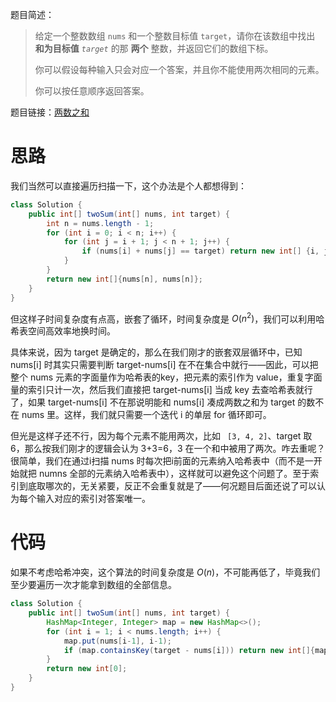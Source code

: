 题目简述：

> 给定一个整数数组 `nums` 和一个整数目标值 `target`，请你在该数组中找出 **和为目标值** *`target`* 的那 **两个** 整数，并返回它们的数组下标。
>
> 你可以假设每种输入只会对应一个答案，并且你不能使用两次相同的元素。
>
> 你可以按任意顺序返回答案。

题目链接：[两数之和](https://leetcode.cn/problems/two-sum/description/)

# 思路

我们当然可以直接遍历扫描一下，这个办法是个人都想得到：

```java
class Solution {
    public int[] twoSum(int[] nums, int target) {
        int n = nums.length - 1;
        for (int i = 0; i < n; i++) {
            for (int j = i + 1; j < n + 1; j++) {
                if (nums[i] + nums[j] == target) return new int[] {i, j};
            }
        }
        return new int[]{nums[n], nums[n]};
    }
}
```

但这样子时间复杂度有点高，嵌套了循环，时间复杂度是 $O(n^2)$，我们可以利用哈希表空间高效率地换时间。

具体来说，因为 target 是确定的，那么在我们刚才的嵌套双层循环中，已知 nums[i] 时其实只需要判断 target-nums[i] 在不在集合中就行——因此，可以把整个 nums 元素的字面量作为哈希表的key，把元素的索引作为 value，重复字面量的索引只计一次，然后我们直接把 target-nums[i] 当成 key 去查哈希表就行了，如果 target-nums[i] 不在那说明能和 nums[i] 凑成两数之和为 target 的数不在 nums 里。这样，我们就只需要一个迭代 i 的单层 for 循环即可。

但光是这样子还不行，因为每个元素不能用两次，比如 ` [3, 4, 2]`、target 取 6，那么按我们刚才的逻辑会认为 3+3=6，3 在一个和中被用了两次。咋去重呢？很简单，我们在通过i扫描 nums 时每次把i前面的元素纳入哈希表中（而不是一开始就把 numns 全部的元素纳入哈希表中），这样就可以避免这个问题了。至于索引到底取哪次的，无关紧要，反正不会重复就是了——何况题目后面还说了可以认为每个输入对应的索引对答案唯一。

# 代码

如果不考虑哈希冲突，这个算法的时间复杂度是 $O(n)$，不可能再低了，毕竟我们至少要遍历一次才能拿到数组的全部信息。

```java
class Solution {
    public int[] twoSum(int[] nums, int target) {
        HashMap<Integer, Integer> map = new HashMap<>();
        for (int i = 1; i < nums.length; i++) {
            map.put(nums[i-1], i-1);
            if (map.containsKey(target - nums[i])) return new int[]{map.get(target - nums[i]), i};
        }
        return new int[0];
    }
}
```

